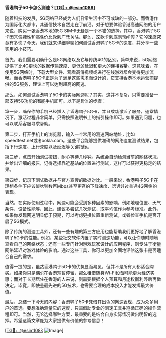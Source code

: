 **香港鸭子5G卡怎么测速？[[TG💪+ @esim1088](https://t.me/s/esim1088)]**

随着科技的发展，5G网络已经成为人们日常生活中不可或缺的一部分。而香港作为国际化大都市，其通信技术自然走在了前沿。对于想要体验香港高速网络的用户来说，购买一张香港本地的5G SIM卡无疑是一个不错的选择。其中，香港鸭子5G卡因其便捷性和高性价比受到广泛关注。那么，这款卡到底表现如何？它的速度究竟有多快？今天，我们就来详细聊聊如何测试香港鸭子5G卡的速度，并分享一些实用的小技巧。

首先，我们需要明确什么是5G网络以及它与传统4G的区别。简单来说，5G网络提供了比4G更快的数据传输速度、更低的延迟和更大的连接容量。这意味着，在使用5G网络时，下载大型文件、观看高清视频或进行在线游戏都会变得更加流畅。而香港鸭子5G卡正是为了满足这些需求而设计的，它支持香港本地运营商提供的5G服务，理论上可以达到超高的网速。

那么，如何测试香港鸭子5G卡的实际网速呢？其实，这并不复杂，只需要准备一部支持5G功能的智能手机即可。以下是具体的步骤：

第一步，确保你的手机已经插入了香港鸭子5G卡，并且成功激活了服务。通常情况下，激活过程非常简单，只需按照说明书上的指引操作即可。如果遇到问题，也可以联系客服寻求帮助。

第二步，打开手机上的浏览器，输入一个常用的测速网站地址，比如speedtest.net或者ookla.com。这些平台能够提供准确的网络速度测试结果，包括下行速度、上行速度以及延迟等关键指标。

第三步，点击开始测试按钮，耐心等待几秒钟。系统会自动检测当前的网络状况，并给出详细的报告。记得选择靠近基站的位置进行测试，这样可以获得更稳定的结果。

第四步，记录下测试数据并与官方宣传的数据对比。一般来说，香港鸭子5G卡在理想条件下应该能达到数百Mbps甚至更高的下载速度，远远超过普通4G网络的表现。

当然，在实际使用过程中，网速可能会受到多种因素的影响，例如地理位置、天气条件、设备性能等。因此，建议多尝试几次测试，取平均值作为参考标准。此外，如果你发现网速明显低于预期，可以考虑更换位置重新测试，或者检查手机是否开启了5G模式。

除了传统的测速工具外，还有一些有趣的第三方应用也能帮助我们更好地了解香港鸭子5G卡的性能。例如，某些社交软件内置了实时测速功能，可以让你随时随地查看自己的网络状态；还有一些专门针对游戏玩家设计的应用程序，则专注于衡量网络延迟对游戏体验的影响。通过这些工具，你可以更加全面地评估这张卡是否适合自己的需求。

值得一提的是，虽然香港鸭子5G卡的优势显而易见，但并不是所有人都适合购买。如果你只是偶尔在香港短暂停留，那么租借随身Wi-Fi设备可能更为经济实惠；而对于长期居住在香港的人来说，则需要根据个人预算和用途权衡利弊后再做决定。毕竟，即使是最先进的5G技术，也需要合理的成本投入才能发挥最大价值。

最后，总结一下今天的内容：香港鸭子5G卡凭借其出色的网速表现，成为众多用户的首选。要想准确测量它的速度，只需借助专业的测速工具并遵循正确的操作流程即可。当然，无论选择哪种方案，最重要的是结合自身实际情况做出明智的选择。希望这篇文章能为大家提供有价值的参考信息！

[[TG💪+ @esim1088](https://t.me/s/esim1088) ![Image](https://i.postimg.cc/4NQfJmqS/Snipaste-2025-05-13-00-14-12.png)]